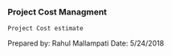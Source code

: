 ### Project Cost Managment
	Project Cost estimate				
Prepared by: Rahul Mallampati	Date:	5/24/2018			
					
